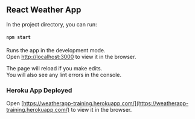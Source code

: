 ## React Weather App

In the project directory, you can run:

#### `npm start`

Runs the app in the development mode.<br>
Open [http://localhost:3000](http://localhost:3000) to view it in the browser.

The page will reload if you make edits.<br>
You will also see any lint errors in the console.


### Heroku App Deployed
Open [https://weatherapp-training.herokuapp.com/](https://weatherapp-training.herokuapp.com/) to view it in the browser.
